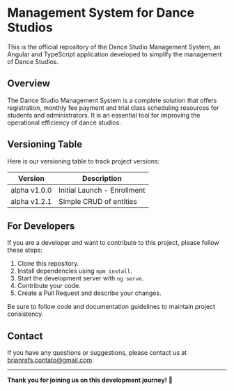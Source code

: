 # Management System for Dance Studios

This is the official repository of the Dance Studio Management System, an Angular and TypeScript application developed to simplify the management of Dance Studios.

## Overview

The Dance Studio Management System is a complete solution that offers registration, monthly fee payment and trial class scheduling resources for students and administrators. It is an essential tool for improving the operational efficiency of dance studios.

## Versioning Table

Here is our versioning table to track project versions:

| Version | Description |
|-----------|-----------|
| alpha v1.0.0 | Initial Launch - Enrollment |
| alpha v1.2.1 | Simple CRUD of entities |

## For Developers

If you are a developer and want to contribute to this project, please follow these steps:

1. Clone this repository.
2. Install dependencies using `npm install`.
3. Start the development server with `ng serve`.
4. Contribute your code.
5. Create a Pull Request and describe your changes.

Be sure to follow code and documentation guidelines to maintain project consistency.

## Contact

If you have any questions or suggestions, please contact us at [brianrafs.contato@gmail.com](mailto:brianrafs.contato@gmail.com).

---

**Thank you for joining us on this development journey!** 🚀
